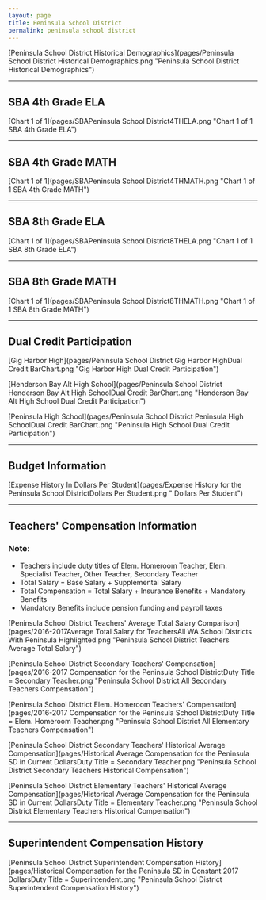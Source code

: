 ```yaml
---
layout: page
title: Peninsula School District
permalink: peninsula school district
---
```



[Peninsula School District Historical Demographics](pages/Peninsula School District Historical Demographics.png "Peninsula School District Historical Demographics")

___

## SBA 4th Grade ELA

[Chart 1 of 1](pages/SBAPeninsula School District4THELA.png "Chart 1 of 1 SBA 4th Grade ELA")


___

## SBA 4th Grade MATH

[Chart 1 of 1](pages/SBAPeninsula School District4THMATH.png "Chart 1 of 1 SBA 4th Grade MATH")


___

## SBA 8th Grade ELA

[Chart 1 of 1](pages/SBAPeninsula School District8THELA.png "Chart 1 of 1 SBA 8th Grade ELA")


___

## SBA 8th Grade MATH

[Chart 1 of 1](pages/SBAPeninsula School District8THMATH.png "Chart 1 of 1 SBA 8th Grade MATH")


___

## Dual Credit Participation

[Gig Harbor High](pages/Peninsula School District Gig Harbor HighDual Credit BarChart.png "Gig Harbor High Dual Credit Participation")

[Henderson Bay Alt High School](pages/Peninsula School District Henderson Bay Alt High SchoolDual Credit BarChart.png "Henderson Bay Alt High School Dual Credit Participation")

[Peninsula High School](pages/Peninsula School District Peninsula High SchoolDual Credit BarChart.png "Peninsula High School Dual Credit Participation")


___

## Budget Information

[Expense History In Dollars Per Student](pages/Expense History for the Peninsula School DistrictDollars Per Student.png " Dollars Per Student")


___

## Teachers' Compensation Information
### Note:
- Teachers include duty titles of Elem. Homeroom Teacher, Elem. Specialist Teacher, Other Teacher, Secondary Teacher
- Total Salary = Base Salary + Supplemental Salary
- Total Compensation = Total Salary + Insurance Benefits + Mandatory Benefits
- Mandatory Benefits include pension funding and payroll taxes

[Peninsula School District Teachers' Average Total Salary Comparison](pages/2016-2017Average Total Salary for TeachersAll WA School Districts With Peninsula Highlighted.png "Peninsula School District Teachers Average Total Salary")

[Peninsula School District Secondary Teachers' Compensation](pages/2016-2017 Compensation for the Peninsula School DistrictDuty Title = Secondary Teacher.png "Peninsula School District All Secondary Teachers Compensation")

[Peninsula School District Elem. Homeroom Teachers' Compensation](pages/2016-2017 Compensation for the Peninsula School DistrictDuty Title = Elem. Homeroom Teacher.png "Peninsula School District All Elementary Teachers Compensation")

[Peninsula School District Secondary Teachers' Historical Average Compensation](pages/Historical Average Compensation for the Peninsula SD in Current DollarsDuty Title = Secondary Teacher.png "Peninsula School District Secondary Teachers Historical Compensation")

[Peninsula School District Elementary Teachers' Historical Average Compensation](pages/Historical Average Compensation for the Peninsula SD in Current DollarsDuty Title = Elementary Teacher.png "Peninsula School District Elementary Teachers Historical Compensation")


___

## Superintendent Compensation History

[Peninsula School District Superintendent Compensation History](pages/Historical Compensation for the Peninsula SD in Constant 2017 DollarsDuty Title = Superintendent.png "Peninsula School District Superintendent Compensation History")

